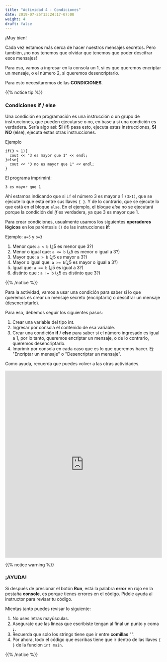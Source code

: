 ```yaml
---
title: "Actividad 4 - Condiciones"
date: 2019-07-25T13:24:17-07:00
weight: 4
draft: false
---
```


¡Muy bien! 

Cada vez estamos más cerca de hacer nuestros mensajes secretos. Pero también, ¡no nos tenemos que olvidar que tenemos que poder descifrar esos mensajes!

Para eso, vamos a ingresar en la consola un 1, si es que queremos encriptar un mensaje, o el número 2, si queremos desencriptarlo.

Para esto necesitaremos de las **CONDICIONES**.

{{% notice tip %}}


### Condiciones if / else

Una condición en programación es una instrucción o un grupo de instrucciones, que pueden ejecutarse o no, en base a si una condición es verdadera. Sería algo así: **SI** (if) pasa esto, ejecuta estas instrucciones, **SI NO** (else), ejecuta estas otras instrucciones.

Ejemplo

```
if(3 > 1){
  cout << "3 es mayor que 1" << endl;
}else{
  cout << "3 no es mayor que 1" << endl;
}
```
El programa imprimirá: 
```
3 es mayor que 1
```

Ahí estamos indicando que si `if` el número 3 es mayor a 1 `(3>1)`, que se ejecute lo que está entre sus llaves `{ }`. Y de lo contrario, que se ejecute lo que está en el bloque `else`. 
En el ejemplo, el bloque *else* no se ejecutará porque la condición del *if* es verdadera, ya que 3 es mayor que 1.

Para crear condiciones, usualmente usamos los siguientes **operadores lógicos** en los paréntesis `()` de las instrucciones **if**: 

Ejemplo: `a=5` y `b=3`
1. Menor que: `a < b` (¿5 es menor que 3?)
2. Menor o igual que: `a <= b` (¿5 es menor o igual a 3?)
3. Mayor que: `a > b` (¿5 es mayor a 3?)
4. Mayor o igual que: `a >= b`(¿5 es mayor o igual a 3?)
5. Igual que: `a == b` (¿5 es igual a 3?)
6. distinto que : `a != b` (¿5 es distinto que 3?)

{{% /notice %}}

Para la actividad, vamos a usar una condición para saber si lo que queremos es crear un mensaje secreto (encriptarlo) o descifrar un mensaje (desencriptarlo).

Para eso, debemos seguir los siguientes pasos:
1. Crear una variable del tipo int.
2. Ingresar por consola el contenido de esa variable.
3. Crear una condición **if** / **else** para saber si el número ingresado es igual a 1, por lo tanto, queremos encriptar un mensaje, o de lo contrario, queremos desencriptarlo.
4. Imprimir por consola en cada caso que es lo que queremos hacer. Ej: "Encriptar un mensaje" o "Desencriptar un mensaje".

Como ayuda, recuerda que puedes volver a las otras actividades.

<iframe height="600px" width="100%" src="https://replit.com/@nuevofoundation/actividad-4?lite=true#main.cpp" scrolling="no" frameborder="no" allowtransparency="true" allowfullscreen="true" sandbox="allow-forms allow-pointer-lock allow-popups allow-same-origin allow-scripts allow-modals"></iframe>

{{% notice warning %}}

### ¡AYUDA! 

Si después de presionar el botón **Run**, está la palabra **error** en rojo en la pestaña **console**, es porque tienes errores en el código. Pídele ayuda al instructor para revisar tu código.

Mientas tanto puedes revisar lo siguiente:

1. No uses letras mayúsculas.
2. Asegurate que las lineas que escribiste tengan al final un punto y coma **`;`**.
3. Recuerda que solo los strings tiene que ir entre **comillas** "".
4. Por ahora, todo el código que escribas tiene que ir dentro de las llaves `{ }` de la funcion  `int main`. 

{{% /notice %}}
